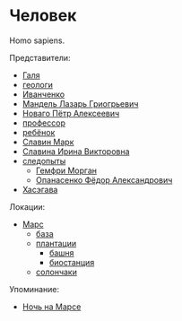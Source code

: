 Человек
=======

Homo sapiens.

Представители:
- [Галя](galya.md)
- [геологи](geologi.md)
- [Иванченко](ivanchenko.md)
- [Мандель Лазарь Гриогрьевич](mandel_lazar_grigorevich.md)
- [Новаго Пётр Алексеевич](novago_petr_alekseevich.md)
- [профессор](professor.md)
- [ребёнок](rebenok.md)
- [Славин Марк](slavin_mark.md)
- [Славина Ирина Викторовна](slavina_irina_viktorovna.md)
- [следопыты](sledopyty.md)
  - [Гемфри Морган](gemfri_morgan.md)
  - [Опанасенко Фёдор Александрович](opanasenko_fedor_aleksandrovich.md)
- [Хасэгава](hasegava.md)

Локации:
- [Марс](../places/mars.md)
  - [база](../places/mars_baza.md)
  - [плантации](../places/mars_plantacii.md)
    - [башня](../places/mars_plantacii_bashnya.md)
    - [биостанция](../places/mars_plantacii_biostantsiya.md)
  - [солончаки](../places/mars_solonchak.md)

Упоминание:
- [Ночь на Марсе](../literature/noch_na_marse.md)